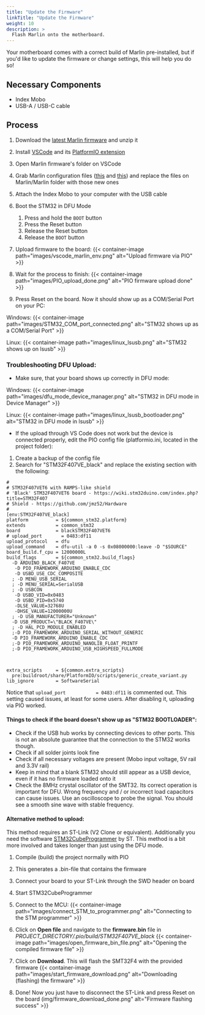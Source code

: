 ```yaml
---
title: "Update the Firmware"
linkTitle: "Update the Firmware"
weight: 10
description: >
  Flash Marlin onto the motherboard.
---
```


Your motherboard comes with a correct build of Marlin pre-installed, but if you'd like to update the firmware or change settings, this will help you do so!

## Necessary Components

* Index Mobo
* USB-A / USB-C cable

## Process

1. Download the [latest Marlin firmware](https://github.com/MarlinFirmware/Marlin/archive/2.0.x.zip) and unzip it
2. Install [VSCode](https://code.visualstudio.com/) and its [PlatformIO extension](https://marketplace.visualstudio.com/items?itemName=platformio.platformio-ide)
3. Open Marlin firmware's folder on VSCode
4. Grab Marlin configuration files ([this](https://github.com/MarlinFirmware/Configurations/raw/import-2.0.x/config/examples/Index/REV_03/Configuration.h) and [this](https://github.com/MarlinFirmware/Configurations/raw/import-2.0.x/config/examples/Index/REV_03/Configuration_adv.h)) and replace the files on Marlin/Marlin folder with those new ones

5. Attach the Index Mobo to your computer with the USB cable
6. Boot the STM32 in DFU Mode
    1. Press and hold the `BOOT` button
    2. Press the Reset button
    3. Release the Reset button
    4. Release the `BOOT` button

7. Upload firmware to the board:
{{< container-image path="images/vscode_marlin_env.png" alt="Upload firmware via PIO" >}}

8. Wait for the process to finish:
{{< container-image path="images/PIO_upload_done.png" alt="PIO firmware upload done" >}}

9. Press Reset on the board. Now it should show up as a COM/Serial Port on your PC:

Windows:
{{< container-image path="images/STM32_COM_port_connected.png" alt="STM32 shows up as a COM/Serial Port" >}}

Linux:
{{< container-image path="images/linux_lsusb.png" alt="STM32 shows up on lsusb" >}}

### **Troubleshooting DFU Upload:**

* Make sure, that your board shows up correctly in DFU mode: 

Windows:
{{< container-image path="images/dfu_mode_device_manager.png" alt="STM32 in DFU mode in Device Manager" >}}

Linux:
{{< container-image path="images/linux_lsusb_bootloader.png" alt="STM32 in DFU mode in lsusb" >}}

* If the upload through VS Code does not work but the device is connected properly, edit the PIO config file (platformio.ini, located in the project folder):

1. Create a backup of the config file
2. Search for "STM32F407VE_black" and replace the existing section with the following:

```
#
# STM32F407VET6 with RAMPS-like shield
# 'Black' STM32F407VET6 board - https://wiki.stm32duino.com/index.php?title=STM32F407
# Shield - https://github.com/jmz52/Hardware
#
[env:STM32F407VE_black]
platform          = ${common_stm32.platform}
extends           = common_stm32
board             = blackSTM32F407VET6
# upload_port       = 0483:df11
upload_protocol   = dfu
upload_command    = dfu-util -a 0 -s 0x08000000:leave -D "$SOURCE"
board_build.f_cpu = 12000000L
build_flags       = ${common_stm32.build_flags}
  -D ARDUINO_BLACK_F407VE
   -D PIO_FRAMEWORK_ARDUINO_ENABLE_CDC
   -D USBD_USE_CDC_COMPOSITE
  ; -D MENU_USB_SERIAL 
  ; -D MENU_SERIAL=SerialUSB
  ; -D USBCON 
   -D USBD_VID=0x0483
   -D USBD_PID=0x5740
   -DLSE_VALUE=32768U
   -DHSE_VALUE=12000000U
  ; -D USB_MANUFACTURER="Unknown"
  -D USB_PRODUCT=\"BLACK_F407VE\"
  ; -D HAL_PCD_MODULE_ENABLED
  ;-D PIO_FRAMEWORK_ARDUINO_SERIAL_WITHOUT_GENERIC
  -D PIO_FRAMEWORK_ARDUINO_ENABLE_CDC
  ;-D PIO_FRAMEWORK_ARDUINO_NANOLIB_FLOAT_PRINTF
  ;-D PIO_FRAMEWORK_ARDUINO_USB_HIGHSPEED_FULLMODE
   
  

extra_scripts     = ${common.extra_scripts}
  pre:buildroot/share/PlatformIO/scripts/generic_create_variant.py
lib_ignore        = SoftwareSerial
```
Notice that ```upload_port           = 0483:df11``` is commented out. This setting caused issues, at least for some users. After disabling it, uploading via PIO worked.

#### **Things to check if the board doesn't show up as "STM32 BOOTLOADER":**

* Check if the USB hub works by connecting devices to other ports. This is not an absolute guarantee that the connection to the STM32 works though.
* Check if all solder joints look fine
* Check if all necessary voltages are present (Mobo input voltage, 5V rail and 3.3V rail)
* Keep in mind that a blank STM32 should still appear as a USB device, even if it has no firmware loaded onto it
* Check the 8MHz crystal oscillator of the SMT32. Its correct operation is important for DFU. Wrong frequency and / or incorrect load capacitors can cause issues. Use an oscilloscope to probe the signal. You should see a smooth sine wave with stable frequency.

#### **Alternative method to upload:**

This method requires an ST-Link (V2 Clone or equivalent). Additionally you need the software  [STM32CubeProgrammer](https://www.st.com/en/development-tools/stm32cubeprog.html) by ST. This method is a bit more involved and takes longer than just using the DFU mode. 

1. Compile (build) the project normally with PIO
2. This generates a .bin-file that contains the firmware
3. Connect your board to your ST-Link through the SWD header on board
4. Start STM32CubeProgrammer
5. Connect to the MCU:
{{< container-image path="images/connect_STM_to_programmer.png" alt="Connecting to the STM programmer" >}}

6. Click on **Open file** and navigate to the **firmware.bin** file in *PROJECT_DIRECTORY/.pio/build/STM32F407VE_black*
{{< container-image path="images/open_firmware_bin_file.png" alt="Opening the compiled firmware file" >}}

7. Click on **Download**. This will flash the SMT32F4 with the provided firmware
{{< container-image path="images/start_firmware_download.png" alt="Downloading (flashing) the firmware" >}}

8. Done! Now you just have to disconnect the ST-Link and press Reset on the board (img/firmware_download_done.png" alt="Firmware flashing success" >}}
